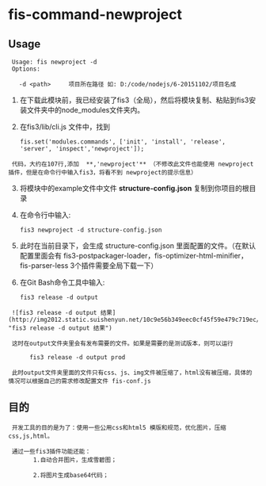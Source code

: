 # fis-command-newproject

## Usage

     Usage: fis newproject -d
     Options:

       -d <path>     项目所在路径 如: D:/code/nodejs/6-20151102/项目名成
       
      
 
1.    在下载此模块前，我已经安装了fis3（全局），然后将模块复制、粘贴到fis3安装文件夹中的node_modules文件夹内。
2.    在fis3/lib/cli.js 文件中，找到

          fis.set('modules.commands', ['init', 'install', 'release', 'server', 'inspect','newproject']);
          
     代码，大约在107行,添加  **,'newproject'** （不修改此文件也能使用 newproject 插件，但是在命令行中输入fis3，将看不到 newproject的提示信息）
3.    将模块中的example文件中文件 **structure-config.json** 复制到你项目的根目录
4.    在命令行中输入:

          fis3 newproject -d structure-config.json
   
5.    此时在当前目录下，会生成 structure-config.json 里面配置的文件。（在默认配置里面会有 fis3-postpackager-loader，fis-optimizer-html-minifier，fis-parser-less 3个插件需要全局下载一下）
6.    在Git Bash命令工具中输入:
          
          fis3 release -d output
     
     ![fis3 release -d output 结果](http://img2012.static.suishenyun.net/10c9e56b349eec0cf45f59e479c719ec/007379bdc7c96166ba5e1a2ad7d798e8.png!w480.jpg "fis3 release -d output 结果")

     这时在output文件夹里会有发布需要的文件。如果是需要的是测试版本，则可以运行 

          fis3 release -d output prod

     此时output文件夹里面的文件只有css、js、img文件被压缩了，html没有被压缩，具体的情况可以根据自己的需求修改配置文件 fis-conf.js
 
 ## 目的
 
 
     开发工具的目的是为了：使用一些公用css和html5 模版和规范，优化图片，压缩css,js,html。
     
     通过一些fis3插件功能还能：
           1.自动合并图片，生成雪碧图；
          
           2.将图片生成base64代码；
          
